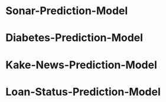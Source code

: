 # Sonar-Prediction-Model

# Diabetes-Prediction-Model

# Kake-News-Prediction-Model

# Loan-Status-Prediction-Model
